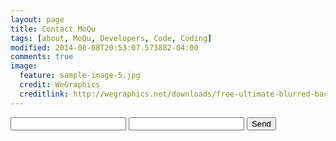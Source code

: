 ```yaml
---
layout: page
title: Contact MoQu
tags: [about, MoQu, Developers, Code, Coding]
modified: 2014-08-08T20:53:07.573882-04:00
comments: true
image:
  feature: sample-image-5.jpg
  credit: WeGraphics
  creditlink: http://wegraphics.net/downloads/free-ultimate-blurred-background-pack/
---
```



 
 <form action="//formspree.io/cmoviemaker@gmail.com" method="POST">
     <input type="text" name="name" placeholer="Name">
     <input type="email" name="_replyto" placeholer="Email">
     <input type="submit" value="Send">
 </form>